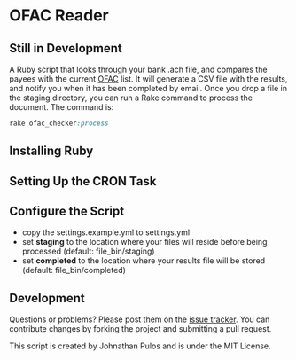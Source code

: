 # OFAC Reader
## Still in Development

A Ruby script that looks through your bank .ach file, and compares the payees with the current [OFAC](http://www.treasury.gov/about/organizational-structure/offices/Pages/Office-of-Foreign-Assets-Control.aspx) list.  It will generate a CSV file with the results, and notify you when it has been completed by email.  Once you drop a file in the staging directory,  you can run a Rake command to process the document.  The command is:

```ruby
rake ofac_checker:process
```

## Installing Ruby

## Setting Up the CRON Task

## Configure the Script

* copy the settings.example.yml to settings.yml
* set **staging** to the location where your files will reside before being processed (default: file_bin/staging)
* set **completed** to the location where your results file will be stored (default: file_bin/completed)


## Development

Questions or problems? Please post them on the [issue tracker](https://github.com/codemis/ofac_checker/issues). You can contribute changes by forking the project and submitting a pull request.

This script is created by Johnathan Pulos and is under the MIT License.